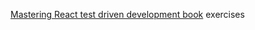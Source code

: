 [Mastering React test driven development book](https://www.amazon.com/Mastering-React-Test-Driven-Development-well-tested/dp/1789133416) exercises
